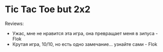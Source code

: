 # Tic Tac Toe but 2x2
 
Reviews:
 - Ужас, мне не нравится эта игра, она превращает меня в зипуса - Flok
 - Крутая игра, 10/10, но есть одно замечание... узнайте сами - Flok